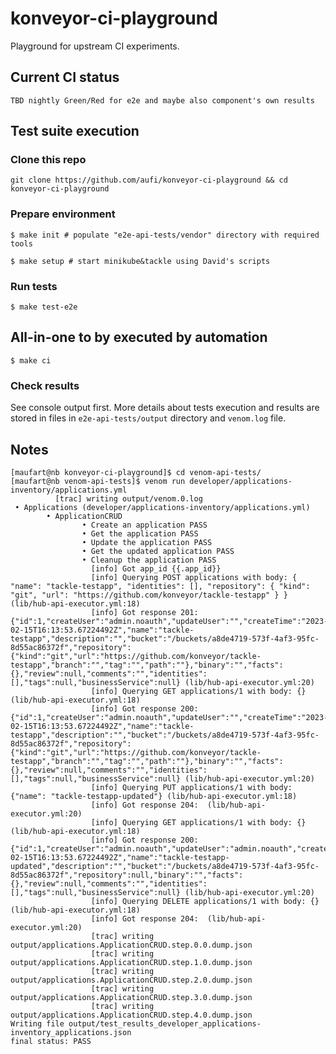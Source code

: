 # konveyor-ci-playground
Playground for upstream CI experiments.

## Current CI status

```TBD nightly Green/Red for e2e and maybe also component's own results```

## Test suite execution

### Clone this repo

```
git clone https://github.com/aufi/konveyor-ci-playground && cd konveyor-ci-playground
```

### Prepare environment

```
$ make init # populate "e2e-api-tests/vendor" directory with required tools

$ make setup # start minikube&tackle using David's scripts
```

### Run tests

```
$ make test-e2e
```

## All-in-one to by executed by automation

```
$ make ci
```

### Check results

See console output first. More details about tests execution and results are stored in files in ```e2e-api-tests/output``` directory and ```venom.log``` file.


## Notes

```
[maufart@nb konveyor-ci-playground]$ cd venom-api-tests/
[maufart@nb venom-api-tests]$ venom run developer/applications-inventory/applications.yml 
          [trac] writing output/venom.0.log
 • Applications (developer/applications-inventory/applications.yml)
        • ApplicationCRUD
                • Create an application PASS
                • Get the application PASS
                • Update the application PASS
                • Get the updated application PASS
                • Cleanup the application PASS
                  [info] Got app_id {{.app_id}}
                  [info] Querying POST applications with body: { "name": "tackle-testapp", "identities": [], "repository": { "kind": "git", "url": "https://github.com/konveyor/tackle-testapp" } } (lib/hub-api-executor.yml:18)
                  [info] Got response 201: {"id":1,"createUser":"admin.noauth","updateUser":"","createTime":"2023-02-15T16:13:53.67224492Z","name":"tackle-testapp","description":"","bucket":"/buckets/a8de4719-573f-4af3-95fc-8d55ac86372f","repository":{"kind":"git","url":"https://github.com/konveyor/tackle-testapp","branch":"","tag":"","path":""},"binary":"","facts":{},"review":null,"comments":"","identities":[],"tags":null,"businessService":null} (lib/hub-api-executor.yml:20)
                  [info] Querying GET applications/1 with body: {} (lib/hub-api-executor.yml:18)
                  [info] Got response 200: {"id":1,"createUser":"admin.noauth","updateUser":"","createTime":"2023-02-15T16:13:53.67224492Z","name":"tackle-testapp","description":"","bucket":"/buckets/a8de4719-573f-4af3-95fc-8d55ac86372f","repository":{"kind":"git","url":"https://github.com/konveyor/tackle-testapp","branch":"","tag":"","path":""},"binary":"","facts":{},"review":null,"comments":"","identities":[],"tags":null,"businessService":null} (lib/hub-api-executor.yml:20)
                  [info] Querying PUT applications/1 with body: {"name": "tackle-testapp-updated"} (lib/hub-api-executor.yml:18)
                  [info] Got response 204:  (lib/hub-api-executor.yml:20)
                  [info] Querying GET applications/1 with body: {} (lib/hub-api-executor.yml:18)
                  [info] Got response 200: {"id":1,"createUser":"admin.noauth","updateUser":"admin.noauth","createTime":"2023-02-15T16:13:53.67224492Z","name":"tackle-testapp-updated","description":"","bucket":"/buckets/a8de4719-573f-4af3-95fc-8d55ac86372f","repository":null,"binary":"","facts":{},"review":null,"comments":"","identities":[],"tags":null,"businessService":null} (lib/hub-api-executor.yml:20)
                  [info] Querying DELETE applications/1 with body: {} (lib/hub-api-executor.yml:18)
                  [info] Got response 204:  (lib/hub-api-executor.yml:20)
                  [trac] writing output/applications.ApplicationCRUD.step.0.0.dump.json
                  [trac] writing output/applications.ApplicationCRUD.step.1.0.dump.json
                  [trac] writing output/applications.ApplicationCRUD.step.2.0.dump.json
                  [trac] writing output/applications.ApplicationCRUD.step.3.0.dump.json
                  [trac] writing output/applications.ApplicationCRUD.step.4.0.dump.json
Writing file output/test_results_developer_applications-inventory_applications.json
final status: PASS
```